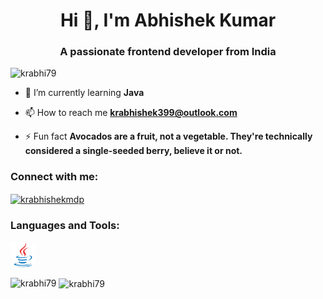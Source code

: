 <h1 align="center">Hi 👋, I'm Abhishek Kumar</h1>
<h3 align="center">A passionate frontend developer from India</h3>

<p align="left"> <img src="https://komarev.com/ghpvc/?username=krabhi79&label=Profile%20views&color=0e75b6&style=flat" alt="krabhi79" /> </p>

- 🌱 I’m currently learning **Java**

- 📫 How to reach me **krabhishek399@outlook.com**

- ⚡ Fun fact **Avocados are a fruit, not a vegetable. They're technically considered a single-seeded berry, believe it or not.**

<h3 align="left">Connect with me:</h3>
<p align="left">
<a href="https://linkedin.com/in/krabhishekmdp" target="blank"><img align="center" src="https://raw.githubusercontent.com/rahuldkjain/github-profile-readme-generator/master/src/images/icons/Social/linked-in-alt.svg" alt="krabhishekmdp" height="30" width="40" /></a>
</p>

<h3 align="left">Languages and Tools:</h3>
<p align="left"> <a href="https://www.java.com" target="_blank" rel="noreferrer"> <img src="https://raw.githubusercontent.com/devicons/devicon/master/icons/java/java-original.svg" alt="java" width="40" height="40"/> </a> </p>

<p><img align="left" src="https://github-readme-stats.vercel.app/api/top-langs?username=krabhi79&show_icons=true&locale=en&layout=compact" alt="krabhi79" /></p>

<p>&nbsp;<img align="center" src="https://github-readme-stats.vercel.app/api?username=krabhi79&show_icons=true&locale=en" alt="krabhi79" /></p>
